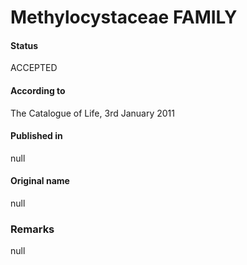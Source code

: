 Methylocystaceae FAMILY
=======

#### Status
ACCEPTED

#### According to
The Catalogue of Life, 3rd January 2011

#### Published in
null

#### Original name
null

### Remarks
null